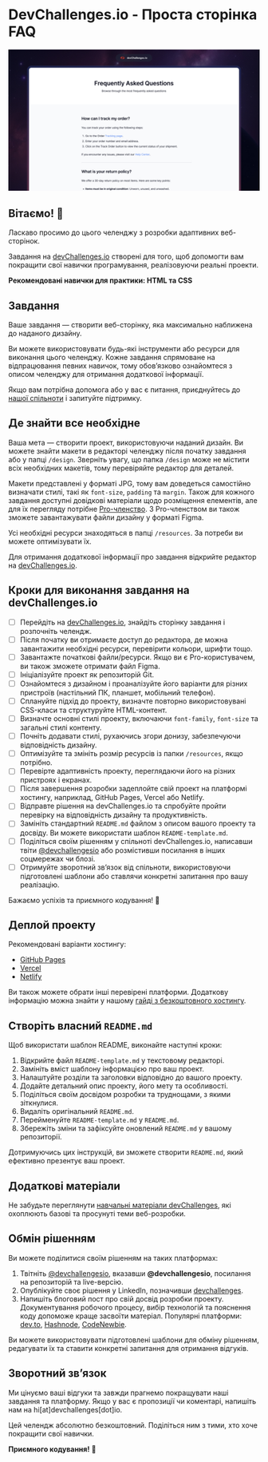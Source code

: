 # DevChallenges.io - Проста сторінка FAQ

![Мініатюра для завдання "Проста сторінка FAQ"](./thumbnail.jpg)

## Вітаємо! 👋

Ласкаво просимо до цього челенджу з розробки адаптивних веб-сторінок.

Завдання на [devChallenges.io](https://devchallenges.io/) створені для того, щоб допомогти вам покращити свої навички програмування, реалізовуючи реальні проекти.

**Рекомендовані навички для практики: HTML та CSS**

## Завдання

Ваше завдання — створити веб-сторінку, яка максимально наближена до наданого дизайну.

Ви можете використовувати будь-які інструменти або ресурси для виконання цього челенджу. Кожне завдання спрямоване на відпрацювання певних навичок, тому обов’язково ознайомтеся з описом челенджу для отримання додаткової інформації.

Якщо вам потрібна допомога або у вас є питання, приєднуйтесь до [нашої спільноти](https://github.com/orgs/devchallenges-io/discussions) і запитуйте підтримку.

## Де знайти все необхідне

Ваша мета — створити проект, використовуючи наданий дизайн. Ви можете знайти макети в редакторі челенджу після початку завдання або у папці `/design`. Зверніть увагу, що папка `/design` може не містити всіх необхідних макетів, тому перевіряйте редактор для деталей.

Макети представлені у форматі JPG, тому вам доведеться самостійно визначати стилі, такі як `font-size`, `padding` та `margin`. Також для кожного завдання доступні довідкові матеріали щодо розміщення елементів, але для їх перегляду потрібне [Pro-членство](https://devchallenges.io/pro). З Pro-членством ви також зможете завантажувати файли дизайну у форматі Figma.

Усі необхідні ресурси знаходяться в папці `/resources`. За потреби ви можете оптимізувати їх.

Для отримання додаткової інформації про завдання відкрийте редактор на [devChallenges.io](https://devchallenges.io/challenges-dashboard).

## Кроки для виконання завдання на devChallenges.io

- [ ] Перейдіть на [devChallenges.io](https://devchallenges.io/), знайдіть сторінку завдання і розпочніть челендж.
- [ ] Після початку ви отримаєте доступ до редактора, де можна завантажити необхідні ресурси, перевірити кольори, шрифти тощо.
- [ ] Завантажте початкові файли/ресурси. Якщо ви є Pro-користувачем, ви також зможете отримати файл Figma.
- [ ] Ініціалізуйте проект як репозиторій Git.
- [ ] Ознайомтеся з дизайном і проаналізуйте його варіанти для різних пристроїв (настільний ПК, планшет, мобільний телефон).
- [ ] Сплануйте підхід до проекту, визначте повторно використовувані CSS-класи та структуруйте HTML-контент.
- [ ] Визначте основні стилі проекту, включаючи `font-family`, `font-size` та загальні стилі контенту.
- [ ] Почніть додавати стилі, рухаючись згори донизу, забезпечуючи відповідність дизайну.
- [ ] Оптимізуйте та змініть розмір ресурсів із папки `/resources`, якщо потрібно.
- [ ] Перевірте адаптивність проекту, переглядаючи його на різних пристроях і екранах.
- [ ] Після завершення розробки задеплойте свій проект на платформі хостингу, наприклад, GitHub Pages, Vercel або Netlify.
- [ ] Відправте рішення на devChallenges.io та спробуйте пройти перевірку на відповідність дизайну та продуктивність.
- [ ] Замініть стандартний `README.md` файлом з описом вашого проекту та досвіду. Ви можете використати шаблон `README-template.md`.
- [ ] Поділіться своїм рішенням у спільноті devChallenges.io, написавши твіти [@devchallengesio](https://twitter.com/devchallengesio) або розмістивши посилання в інших соцмережах чи блозі.
- [ ] Отримуйте зворотний зв’язок від спільноти, використовуючи підготовлені шаблони або ставлячи конкретні запитання про вашу реалізацію.

Бажаємо успіхів та приємного кодування! 🚀

## Деплой проекту

Рекомендовані варіанти хостингу:

- [GitHub Pages](https://pages.github.com/)
- [Vercel](https://vercel.com/)
- [Netlify](https://www.netlify.com/)

Ви також можете обрати інші перевірені платформи. Додаткову інформацію можна знайти у нашому [гайді з безкоштовного хостингу](https://devchallenges.io/learn/1-fundamentals/free-hosting-for-web-projects).

## Створіть власний `README.md`

Щоб використати шаблон README, виконайте наступні кроки:

1. Відкрийте файл `README-template.md` у текстовому редакторі.
2. Замініть вміст шаблону інформацією про ваш проект.
3. Налаштуйте розділи та заголовки відповідно до вашого проекту.
4. Додайте детальний опис проекту, його мету та особливості.
5. Поділіться своїм досвідом розробки та труднощами, з якими зіткнулися.
6. Видаліть оригінальний `README.md`.
7. Перейменуйте `README-template.md` у `README.md`.
8. Збережіть зміни та зафіксуйте оновлений `README.md` у вашому репозиторії.

Дотримуючись цих інструкцій, ви зможете створити `README.md`, який ефективно презентує ваш проект.

## Додаткові матеріали

Не забудьте переглянути [навчальні матеріали devChallenges](https://devchallenges.io/learn), які охоплюють базові та просунуті теми веб-розробки.

## Обмін рішенням

Ви можете поділитися своїм рішенням на таких платформах:

1. Твітніть [@devchallengesio](https://x.com/devchallengesio), вказавши **@devchallengesio**, посилання на репозиторій та live-версію.
2. Опублікуйте своє рішення у LinkedIn, позначивши [devchallenges](https://www.linkedin.com/company/devchallenges).
3. Напишіть блоговий пост про свій досвід розробки проекту. Документування робочого процесу, вибір технологій та пояснення коду допоможе краще засвоїти матеріал. Популярні платформи: [dev.to](https://dev.to/), [Hashnode](https://hashnode.com/), [CodeNewbie](https://community.codenewbie.org/).

Ви можете використовувати підготовлені шаблони для обміну рішенням, редагувати їх та ставити конкретні запитання для отримання відгуків.

## Зворотний зв’язок

Ми цінуємо ваші відгуки та завжди прагнемо покращувати наші завдання та платформу. Якщо у вас є пропозиції чи коментарі, напишіть нам на hi\[at]devchallenges\[dot]io.

Цей челендж абсолютно безкоштовний. Поділіться ним з тими, хто хоче покращити свої навички.

**Приємного кодування!** 🚀
